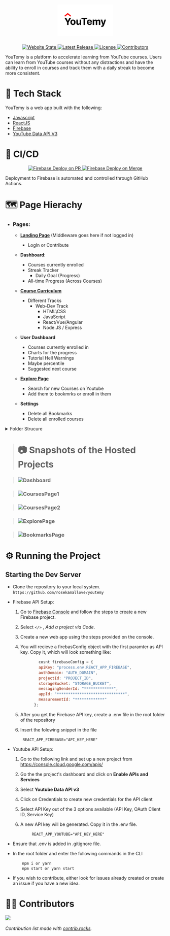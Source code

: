 <!-- **Note: This project is currently _NOT_ in development!** -->
<!-- Logo Block -->
<h1 align="center">
	<a href="https://youtemy.tech"><img height=100 src="src/Components/Navbar/Logo.png" alt="YouTemy"/></a>
</h1>

<!-- Main Badges Block (for Quick Actions) -->
<p align="center">
    <a href="https://youtemy.tech">
        	<img src="https://img.shields.io/website?down_color=red&down_message=down&label=Website%20Status&up_color=green&up_message=online&url=https%3A%2F%2Fyoutemy.tech" alt="Website State">
	</a>
	<a href="https://github.com/rosekamallove/youtemy/releases">
        	<img src="https://img.shields.io/github/v/release/rosekamallove/youtemy" alt="Latest Release">
	</a>
    <a href="https://github.com/rosekamallove/youtemy/blob/main/LICENSE">
        	<img src="https://img.shields.io/github/license/rosekamallove/youtemy?color=blue" alt="License">
	</a>
    <a href="https://github.com/rosekamallove/youtemy/graphs/contributors">
        	<img src="https://img.shields.io/github/contributors/rosekamallove/youtemy?color=green" alt="Contributors">
	</a>
</p>

YouTemy is a platform to accelerate learning from YouTube courses. Users can learn from YouTube courses without any distractions and have the ability to enroll in courses and track them with a daily streak to become more consistent.

<!-- Tech Stack Block -->

# 🚀 Tech Stack

<!-- <p align="center">
    <a href="https://firebase.google.com"><img width=32 height=32 src="https://firebase.google.com/downloads/brand-guidelines/SVG/logo-logomark.svg" alt="Firebase logo"></a>
</p> -->

YouTemy is a web app built with the following:

- [Javascript](https://www.javascript.com)
- [ReactJS](https://reactjs.org/)
- [Firebase](https://firebase.google.com)
- [YouTube Data API V3](https://developers.google.com/youtube/v3)

<!-- CI/CD Block -->

# 🤖 CI/CD

<p align="center">
    <a href="https://github.com/rosekamallove/youtemy/actions/workflows/firebase-hosting-pull-request.yml">
        	<img src="https://github.com/rosekamallove/youtemy/actions/workflows/firebase-hosting-pull-request.yml/badge.svg" alt="Firebase Deploy on PR">
	</a>
    <a href="https://github.com/rosekamallove/youtemy/actions/workflows/firebase-hosting-pull-request.yml">
        	<img src="https://github.com/rosekamallove/youtemy/actions/workflows/firebase-hosting-merge.yml/badge.svg" alt="Firebase Deploy on Merge">
	</a>
</p>
Deployment to Firebase is automated and controlled through GitHub Actions.

<!-- Page Hierarchy Block -->

# 🗺 Page Hierachy

- ### Pages:

  - [**Landing Page**](https://youtemy.tech/) (Middleware goes here if not logged in)
    - LogIn or Contribute
  - **Dashboard**:

    - Courses currently enrolled
    - Streak Tracker
      - Daily Goal (Progress)
    - All-time Progress (Across Courses)

  - [**Course Curriculum**](https://youtemy.tech/courses)

    - Different Tracks
      - Web-Dev Track
        - HTML\CSS
        - JavaScript
        - React/Vue/Angular
        - Node.JS / Express

  - **User Dashboard**

    - Courses currently enrolled in
    - Charts for the progress
    - Tutorial Hell Warnings
    - Maybe percentile
    - Suggested next course

  - [**Explore Page**](https://youtemy.tech/explore)
    - Search for new Courses on Youtube
    - Add them to bookmrks or enroll in them
  - **Settings**
    - Delete all Bookmarks
    - Delete all enrolled courses

<details>
<summary> Folder Strucure</summary>

<pre>
.
├── src
│   ├── App.js
│   ├── Components
│   │   ├── Footer
│   │   │   ├── Footer.css
│   │   │   └── Footer.js
│   │   ├── Navbar
│   │   │   ├── Logo.png
│   │   │   ├── Navbar.css
│   │   │   └── Navbar.js
│   │   └── PrivateRoute.js
│   ├── Pages
│   │   ├── BookmarksPage
│   │   │   ├── BookmarksPage.css
│   │   │   └── BookmarksPage.js
│   │   ├── CoursesPage
│   │   │   ├── CoursesPage.css
│   │   │   └── CoursesPage.js
│   │   ├── Dashboard
│   │   │   ├── Dashboard.css
│   │   │   └── Dashboard.js
│   │   ├── ExplorePage
│   │   │   ├── ExplorePage.css
│   │   │   ├── ExplorePage.js
│   │   │   ├── PlaylistItem.js
│   │   │   ├── PlaylistsList.js
│   │   │   ├── SearchBar.css
│   │   │   └── SearchBar.js
│   │   ├── SettingsPage
│   │   │   ├── SettingsPage.css
│   │   │   └── SettingsPage.js
│   │   └── VideoPlayer
│   │       ├── RenderWithTracking.js
│   │       ├── RenderWithoutTracking.js
│   │       ├── VideoPlayer.css
│   │       └── VideoPlayer.js
│   ├── UserContext.js
│   ├── apis
│   │   ├── demoObject.json
│   │   ├── getVideos.js
│   │   └── youtube.js
│   ├── css
│   │   ├── App.css
│   │   └── index.css
│   ├── firebase.js
│   ├── firestore
│   │   ├── addBookmarks.js
│   │   ├── addCourse.js
│   │   └── updateCourse.js
│   └── index.js
└── yarn.lock
</pre>
</details>

<!-- Snapshot Block -->

> # 📷 Snapshots of the Hosted Projects

> ### ![Dashboard](protoypes/Website1.png)

> ### ![CoursesPage1](protoypes/Website2.png)

> ### ![CoursesPage2](protoypes/Website3.png)

> ### ![ExplorePage](protoypes/Website4.png)

> ### ![BookmarksPage](protoypes/Website5.png)

<!-- Development Block -->

# ⚙ Running the Project

## Starting the Dev Server

- Clone the repository to your local system. `https://github.com/rosekamallove/youtemy`

- Firebase API Setup:

  1.  Go to [Firebase Console](https://console.firebase.google.com) and follow the steps to create a new Firebase project.
  2.  Select `</>` , _Add a project via Code_.

  3.  Create a new web app using the steps provided on the console.

  4.  You will recieve a firebasConfig object with the first paramter as API key. Copy it, which will look something like:

      ```js
              cosnt firebaseConfig = {
              apiKey: "process.env.REACT_APP_FIREBASE",
              authDomain: "AUTH_DOMAIN",
              projectId: "PROJECT_ID",
              storageBucket: "STORAGE_BUCKET",
              messagingSenderId: "*************",
              appId: "******************************",
              measurementId: "*************"
            };
      ```

  5.  After you get the Firebase API key, create a .env file in the root folder of the repository

  6.  Insert the folowing snippet in the file

           REACT_APP_FIREBASE="API_KEY_HERE"

- Youtube API Setup:

  1.  Go to the following link and set up a new project from <https://console.cloud.google.com/apis/>

  2.  Go the the project's dashboard and click on **Enable APIs and Services**

  3.  Select **Youtube Data API v3**

  4.  Click on Credentials to create new credentials for the API client

  5.  Select API Key out of the 3 options available (API Key, OAuth Client ID, Service Key)

  6.  A new API key will be generated. Copy it in the .env file.

               REACT_APP_YOUTUBE="API_KEY_HERE"

- Ensure that .env is added in .gitignore file.

- In the root folder and enter the following commands in the CLI

          npm i or yarn
          npm start or yarn start

- If you wish to contribute, either look for issues already created or create an issue if you have a new idea.

# 👨‍🔬 Contributors

<a href="https://github.com/rosekamallove/youtemy/graphs/contributors">
  <img src="https://contrib.rocks/image?repo=rosekamallove/youtemy" />
</a>

_Contribution list made with [contrib.rocks](https://contrib.rocks)._

<!--
### MVP Flow:
![NavBar](protoypes/Youtemy-Flow.png) -->

<!-- ### MVP Mockups:

**Navbar and Footer:**
![NavBar](protoypes/NavBar.jpg)
![Footer](protoypes/Footer.jpg)
**Dashboard:**
![Dashboard](protoypes/Dashboard.jpg)

**Course Curriculam:**
![CourseCurriculam](protoypes/Course-Curriculum.jpg)

**Video Player:**
![Player](protoypes/Player.png) -->
